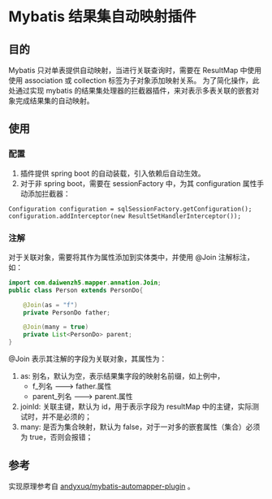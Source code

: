 # Mybatis 结果集自动映射插件
## 目的
Mybatis 只对单表提供自动映射，当进行关联查询时，需要在 ResultMap 中使用使用 association  或 collection  标签为子对象添加映射关系。 
为了简化操作，此处通过实现 mybatis 的结果集处理器的拦截器插件，来对表示多表关联的嵌套对象完成结果集的自动映射。
## 使用
### 配置
1. 插件提供 spring boot 的自动装载，引入依赖后自动生效。 
2. 对于非 spring boot，需要在 sessionFactory 中，为其 configuration 属性手动添加拦截器：
```
Configuration configuration = sqlSessionFactory.getConfiguration();
configuration.addInterceptor(new ResultSetHandlerInterceptor());
```
### 注解
对于关联对象，需要将其作为属性添加到实体类中，并使用 @Join 注解标注，如：
```java
import com.daiwenzh5.mapper.annation.Join;
public class Person extends PersonDo{

    @Join(as = "f")
    private PersonDo father;

    @Join(many = true)
    private List<PersonDo> parent;
}
```
@Join 表示其注解的字段为关联对象，其属性为：
1. as: 别名，默认为空，表示结果集字段的映射名前缀，如上例中，
    - f_列名 ---> father.属性
    - parent_列名 ---> parent.属性
2. joinId: 关联主键，默认为 id，用于表示字段为 resultMap 中的主键，实际测试时，并不是必须的；
3. many: 是否为集合映射，默认为 false，对于一对多的嵌套属性（集合）必须为 true，否则会报错；
## 参考
实现原理参考自 [andyxuq/mybatis-automapper-plugin](https://github.com/andyxuq/mybatis-automapper-plugin#mybatis%E7%BB%93%E6%9E%9C%E9%9B%86%E8%87%AA%E5%8A%A8%E6%98%A0%E5%B0%84%E6%8F%92%E4%BB%B6) 。